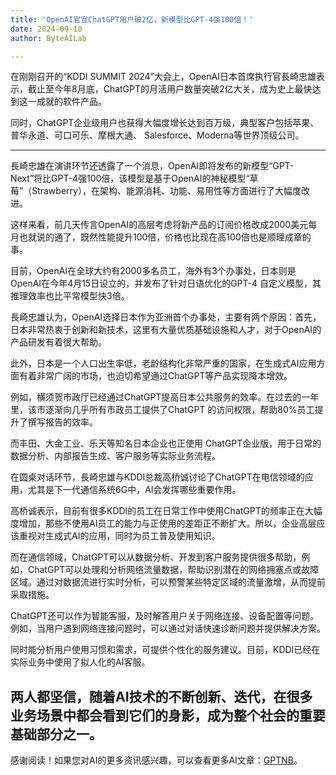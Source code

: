 ```yaml
---
title: 'OpenAI官宣ChatGPT用户破2亿，新模型比GPT-4强100倍！'
date: 2024-09-10
author: ByteAILab

---
```


在刚刚召开的“KDDI SUMMIT 2024”大会上，OpenAI日本首席执行官長崎忠雄表示，截止至今年8月底，ChatGPT的月活用户数量突破2亿大关，成为史上最快达到这一成就的软件产品。

同时，ChatGPT企业级用户也获得大幅度增长达到百万级，典型客户包括苹果、普华永道、可口可乐、摩根大通、 Salesforce、Moderna等世界顶级公司。

---


長崎忠雄在演讲环节还透露了一个消息，OpenAI即将发布的新模型“GPT-Next”将比GPT-4强100倍，该模型是基于OpenAI的神秘模型“草莓”（Strawberry），在架构、能源消耗、功能、易用性等方面进行了大幅度改进。

这样来看，前几天传言OpenAI的高层考虑将新产品的订阅价格改成2000美元每月也就说的通了，既然性能提升100倍，价格也比现在高100倍也是顺理成章的事。

目前，OpenAI在全球大约有2000多名员工，海外有3个办事处，日本则是OpenAI在今年4月15日设立的，并发布了针对日语优化的GPT-4 自定义模型，其推理效率也比平常模型快3倍。

長崎忠雄认为，OpenAI选择日本作为亚洲首个办事处，主要有两个原因：首先，日本非常热衷于创新和新技术，这里有大量优质基础设施和人才，对于OpenAI的产品研发有着很大帮助。

此外，日本是一个人口出生率低，老龄结构化非常严重的国家，在生成式AI应用方面有着非常广阔的市场，也迫切希望通过ChatGPT等产品实现降本增效。

例如，横须贺市政厅已经通过ChatGPT提高日本公共服务的效率。在过去的一年里，该市逐渐向几乎所有市政员工提供了ChatGPT 的访问权限，帮助80%员工提升了撰写报告的效率。

而丰田、大金工业、乐天等知名日本企业也正使用 ChatGPT企业版，用于日常的数据分析、内部报告生成、客户服务等实际业务流程。

在圆桌对话环节，長崎忠雄与KDDI总裁高桥诚讨论了ChatGPT在电信领域的应用，尤其是下一代通信系统6G中，AI会发挥哪些重要作用。

高桥诚表示，目前有很多KDDI的员工在日常工作中使用ChatGPT的频率正在大幅度增加，那些不使用AI员工的能力与正使用的差距正不断扩大。所以，企业高层应该重视对生成式AI的应用，同时为员工普及使用知识。

而在通信领域，ChatGPT可以从数据分析、开发到客户服务提供很多帮助，例如，ChatGPT可以处理和分析网络流量数据，帮助识别潜在的网络拥塞点或故障区域。通过对数据流进行实时分析，可以预警某些特定区域的流量激增，从而提前采取措施。

ChatGPT还可以作为智能客服，及时解答用户关于网络连接、设备配置等问题。例如，当用户遇到网络连接问题时，可以通过对话快速诊断问题并提供解决方案。

同时能分析用户使用习惯和需求，可提供个性化的服务建议。目前，KDDI已经在实际业务中使用了拟人化的AI客服。

两人都坚信，随着AI技术的不断创新、迭代，在很多业务场景中都会看到它们的身影，成为整个社会的重要基础部分之一。
---
感谢阅读！如果您对AI的更多资讯感兴趣，可以查看更多AI文章：[GPTNB](https://gptnb.com)。